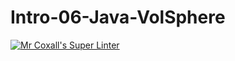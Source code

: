 # Intro-06-Java-VolSphere

[![Mr Coxall's Super Linter](https://github.com/ICS4U-Programming-TamerZ/Intro-06-Java-VolSphere/workflows/Mr%20Coxall's%20Super%20Linter/badge.svg)](https://github.com/ICS4U-Programming-TamerZ/Intro-06-Java-VolSphere/actions/)
